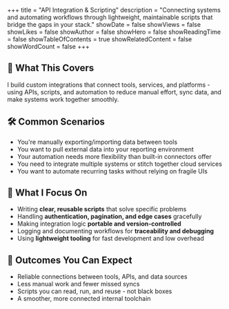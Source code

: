 +++
title = "API Integration & Scripting"
description = "Connecting systems and automating workflows through lightweight, maintainable scripts that bridge the gaps in your stack."
showDate = false
showViews = false
showLikes = false
showAuthor = false
showHero = false
showReadingTime = false
showTableOfContents = true
showRelatedContent = false
showWordCount = false
+++

## 🧩 What This Covers

I build custom integrations that connect tools, services, and platforms - using APIs, scripts, and automation to reduce manual effort, sync data, and make systems work together smoothly.

## 🛠 Common Scenarios

- You're manually exporting/importing data between tools
- You want to pull external data into your reporting environment
- Your automation needs more flexibility than built-in connectors offer
- You need to integrate multiple systems or stitch together cloud services
- You want to automate recurring tasks without relying on fragile UIs

## 📌 What I Focus On

- Writing **clear, reusable scripts** that solve specific problems
- Handling **authentication, pagination, and edge cases** gracefully
- Making integration logic **portable and version-controlled**
- Logging and documenting workflows for **traceability and debugging**
- Using **lightweight tooling** for fast development and low overhead

## 🚀 Outcomes You Can Expect

- Reliable connections between tools, APIs, and data sources
- Less manual work and fewer missed syncs
- Scripts you can read, run, and reuse - not black boxes
- A smoother, more connected internal toolchain
